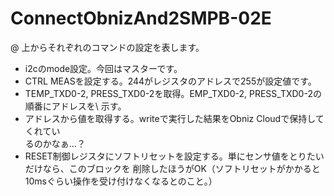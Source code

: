 # ConnectObnizAnd2SMPB-02E
@ 上からそれぞれのコマンドの設定を表します。                                   
* i2cのmode設定。今回はマスターです。                                          
* CTRL MEASを設定する。244がレジスタのアドレスで255が設定値です。              
* TEMP_TXD0-2, PRESS_TXD0-2を取得。EMP_TXD0-2, PRESS_TXD0-2の順番にアドレスを\\
示す。                                                                          
* アドレスから値を取得する。writeで実行した結果をObniz Cloudで保持してくれてい\
るのかなぁ…？                                                                  
* RESET制御レジスタにソフトリセットを設定する。単にセンサ値をとりたいだけなら、このブロックを
  削除したほうがOK（ソフトリセットがかかると10msぐらい操作を受け付けなくなるとのこと。）
